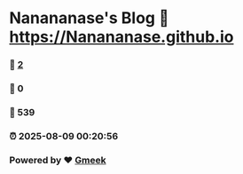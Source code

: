 # Nanananase's Blog :link: https://Nanananase.github.io 
### :page_facing_up: [2](https://Nanananase.github.io/tag.html) 
### :speech_balloon: 0 
### :hibiscus: 539 
### :alarm_clock: 2025-08-09 00:20:56 
### Powered by :heart: [Gmeek](https://github.com/Meekdai/Gmeek)
